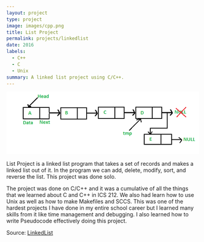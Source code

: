 ```yaml
---
layout: project
type: project
image: images/cpp.png
title: List Project
permalink: projects/linkedlist
date: 2016
labels:
  - C++
  - C
  - Unix
summary: A linked list project using C/C++.
---
```


<img class="ui medium right floated rounded image" src="../images/linked_list.png">

List Project is a linked list program that takes a set of records and makes a linked list out of it. In the program we can add, delete, modify, sort, and reverse the list. This project was done solo.

The project was done on C/C++ and it was a cumulative of all the things that we learned about C and C++ in ICS 212. We also had learn how to use Unix as well as how to make Makefiles and SCCS. This was one of the hardest projects I have done in my entire school career but I learned many skills from it like time management and debugging. I also learned how to write Pseudocode effectively doing this project.
 
Source: <a href="https://github.com/cristianaspacio/linked_list"><i class="large github icon"></i>LinkedList</a>
